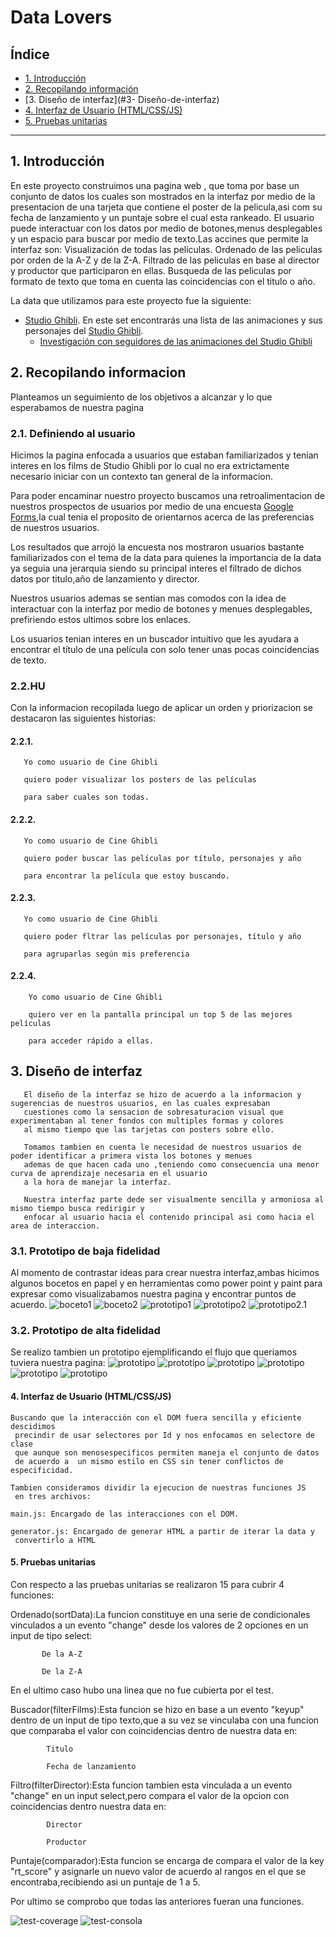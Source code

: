 # Data Lovers

## Índice

* [1. Introducción](#1-Introducción)
* [2. Recopilando información](#2-recopilando-información)
* [3. Diseño de interfaz](#3- Diseño-de-interfaz)
* [4. Interfaz de Usuario (HTML/CSS/JS)](#4-Implementación-de-la-Interfaz-de-Usuario-(HTML/CSS/JS))
* [5.  Pruebas unitarias](#5-Pruebas-unitarias)

***

## 1. Introducción


En este proyecto construimos una pagina web , que toma por base un conjunto de datos los cuales son mostrados en la interfaz por medio de la presentacion de una tarjeta que contiene el poster de la pelicula,asi com su fecha de lanzamiento y un puntaje sobre el cual esta rankeado.
El usuario puede interactuar con los datos por medio de botones,menus desplegables y un espacio para buscar por medio de texto.Las accines que permite  la interfaz son:
              Visualización de todas las películas.
               Ordenado de las peliculas por orden de la A-Z y de la Z-A.
               Filtrado de las peliculas en base al director y productor que participaron en ellas.
               Busqueda de las peliculas por formato de texto que toma en cuenta las coincidencias con el titulo o año.
               
La data que utilizamos para este proyecto fue la siguiente:              

* [Studio Ghibli](src/data/ghibli/ghibli.json).
  En este set encontrarás una lista de las animaciones y sus personajes del
  [Studio Ghibli](https://ghiblicollection.com/).
  - [Investigación con seguidores de las animaciones del Studio Ghibli](src/data/ghibli/README.md)




## 2. Recopilando informacion

Planteamos un seguimiento de los objetivos a alcanzar y lo que esperabamos de nuestra pagina

### 2.1. Definiendo al usuario

Hicimos la pagina enfocada a usuarios que estaban familiarizados y tenian interes en los films de Studio Ghibli por lo cual no era extrictamente necesario iniciar con un contexto tan general de la informacion.

Para poder encaminar nuestro proyecto buscamos una retroalimentacion de nuestros prospectos de usuarios por medio de una encuesta [Google Forms](https://docs.google.com/forms/d/1CBeQi23bW2J1OdZLrwLgxiqm4ndU9vKbKoNhQOCPYwk/edit?usp=sharing),la cual tenia el proposito de orientarnos acerca de las preferencias de nuestros usuarios.

Los resultados que arrojó la encuesta nos mostraron usuarios bastante familiarizados con el tema de la data para quienes la importancia de la data ya seguia una jerarquia siendo su principal interes el filtrado de dichos datos por titulo,año de lanzamiento y director.

Nuestros usuarios ademas se sentian mas comodos con la idea de interactuar con la interfaz por medio de botones y menues desplegables, prefiriendo estos ultimos sobre los enlaces.

Los usuarios tenian interes en un buscador intuitivo que les ayudara a encontrar el título de una película con solo tener unas pocas coincidencias de texto.


### 2.2.HU

Con la informacion recopilada luego de aplicar un orden y priorizacion se destacaron las siguientes historias:


#### 2.2.1.

       Yo como usuario de Cine Ghibli 

       quiero poder visualizar los posters de las películas 

       para saber cuales son todas.

#### 2.2.2.
       
       Yo como usuario de Cine Ghibli 

       quiero poder buscar las películas por título, personajes y año

       para encontrar la película que estoy buscando.

  
#### 2.2.3. 

       Yo como usuario de Cine Ghibli 

       quiero poder fltrar las películas por personajes, título y año
       
       para agruparlas según mis preferencia

#### 2.2.4.

        Yo como usuario de Cine Ghibli

        quiero ver en la pantalla principal un top 5 de las mejores películas

        para acceder rápido a ellas.


## 3. Diseño de interfaz
      
       El diseño de la interfaz se hizo de acuerdo a la informacion y sugerencias de nuestros usuarios, en las cuales expresaban 
       cuestiones como la sensacion de sobresaturacion visual que experimentaban al tener fondos con multiples formas y colores
       al mismo tiempo que las tarjetas con posters sobre ello.

       Tomamos tambien en cuenta le necesidad de nuestros usuarios de poder identificar a primera vista los botones y menues
       ademas de que hacen cada uno ,teniendo como consecuencia una menor curva de aprendizaje necesaria en el usuario
       a la hora de manejar la interfaz.

       Nuestra interfaz parte dede ser visualmente sencilla y armoniosa al mismo tiempo busca redirigir y 
       enfocar al usuario hacia el contenido principal asi como hacia el area de interaccion.


### 3.1. Prototipo de baja fidelidad

Al momento de contrastar ideas para crear nuestra interfaz,ambas hicimos algunos bocetos en papel y en herramientas como power point y paint para expresar como visualizabamos nuestra pagina y encontrar puntos de acuerdo.
![boceto1](./src/readme-img/bocetoPapel.png)
![boceto2](./src/readme-img/sketch.png)
![prototipo1](./src/readme-img/BOCETO%20GHIBLI.png)
![prototipo2](./src/readme-img/boceto1.png)
![prototipo2.1](./src/readme-img/boceto%202.png)

### 3.2. Prototipo de alta fidelidad
Se realizo tambien un prototipo ejemplificando el flujo que queriamos tuviera nuestra pagina:
![prototipo](./src/readme-img/vista1.png)
![prototipo](./src/readme-img/vista2.png)
![prototipo](./src/readme-img/Vista3.png)
![prototipo](./src/readme-img/vista4.png)
![prototipo](./src/readme-img/vista5.png)
![prototipo](./src/readme-img/Vista6.png)
         
     

#### 4. Interfaz de Usuario (HTML/CSS/JS)

    Buscando que la interacción con el DOM fuera sencilla y eficiente descidimos
     precindir de usar selectores por Id y nos enfocamos en selectore de clase 
     que aunque son menosespecificos permiten maneja el conjunto de datos 
     de acuerdo a  un mismo estilo en CSS sin tener conflictos de especificidad.

    Tambien consideramos dividir la ejecucion de nuestras funciones JS
     en tres archivos:
    
    main.js: Encargado de las interacciones con el DOM.

    generator.js: Encargado de generar HTML a partir de iterar la data y
     convertirlo a HTML


#### 5. Pruebas unitarias

Con respecto a las pruebas unitarias se realizaron 15 para cubrir 4 funciones:

Ordenado(sortData):La funcion constituye en una serie de condicionales vinculados a un evento "change" desde los valores de 2 opciones
en un input de tipo select:
        
           De la A-Z

           De la Z-A

 En el ultimo caso hubo una linea que no fue cubierta por el test.

 Buscador(filterFilms):Esta funcion se hizo en base a un evento "keyup" dentro de un input de tipo texto,que a su vez se vinculaba con
 una funcion que comparaba el valor con coincidencias dentro de nuestra data en:

            Titulo 

            Fecha de lanzamiento 

Filtro(filterDirector):Esta funcion tambien esta vinculada a un evento "change" en un input select,pero compara el valor de la opcion con
coincidencias dentro nuestra data en:

            Director

            Productor

Puntaje(comparador):Esta funcion se encarga de compara el valor de la key "rt_score" y asignarle un nuevo valor de acuerdo al rangos en el que se encontraba,recibiendo asi un puntaje de 1 a 5.


Por ultimo se comprobo que todas las anteriores fueran una funciones.


![test-coverage](./src/readme-img/test-coverage.png)
![test-consola](./src/IMG/test-consola.png)



